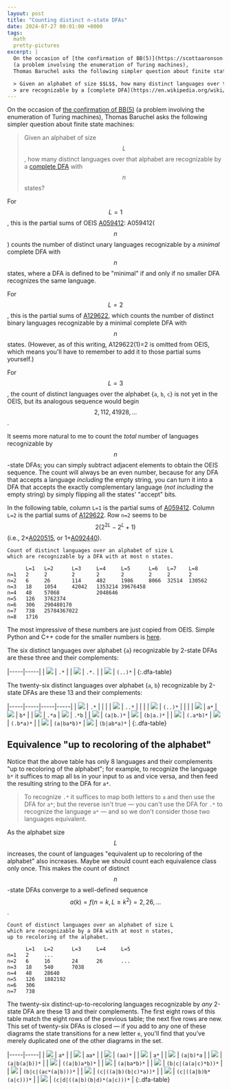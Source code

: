 ```yaml
---
layout: post
title: "Counting distinct n-state DFAs"
date: 2024-07-27 00:01:00 +0000
tags:
  math
  pretty-pictures
excerpt: |
  On the occasion of [the confirmation of BB(5)](https://scottaaronson.blog/?p=8088)
  (a problem involving the enumeration of Turing machines),
  Thomas Baruchel asks the following simpler question about finite state machines:

  > Given an alphabet of size $$L$$, how many distinct languages over that alphabet
  > are recognizable by a [complete DFA](https://en.wikipedia.org/wiki/Deterministic_finite_automaton#Complete_and_incomplete) with $$n$$ states?
---
```


On the occasion of [the confirmation of BB(5)](https://scottaaronson.blog/?p=8088)
(a problem involving the enumeration of Turing machines),
Thomas Baruchel asks the following simpler question about finite state machines:

> Given an alphabet of size $$L$$, how many distinct languages over that alphabet
> are recognizable by a [complete DFA](https://en.wikipedia.org/wiki/Deterministic_finite_automaton#Complete_and_incomplete) with $$n$$ states?

For $$L=1$$, this is the partial sums of OEIS [A059412](https://oeis.org/A059412):
A059412($$n$$) counts the number of distinct unary languages recognizable by a *minimal* complete
DFA with $$n$$ states, where a DFA is defined to be "minimal" if and only if no smaller DFA
recognizes the same language.

For $$L=2$$, this is the partial sums of [A129622](https://oeis.org/A129622), which
counts the number of distinct binary languages recognizable by a minimal complete
DFA with $$n$$ states. (However, as of this writing, A129622(1)=2 is omitted from OEIS,
which means you'll have to remember to add it to those partial sums yourself.)

For $$L=3$$, the count of distinct languages over the alphabet {`a`, `b`, `c`}
is not yet in the OEIS, but its analogous sequence would begin $$2, 112, 41928,\ldots$$.

It seems more natural to me to count the *total* number of languages recognizable by
$$n$$-state DFAs; you can simply subtract adjacent elements to obtain the OEIS sequence.
The count will always be an even number, because for any DFA that accepts a language *including*
the empty string, you can turn it into a DFA that accepts the exactly complementary language
(*not including* the empty string) by simply flipping all the states' "accept" bits.

In the following table, column `L=1` is the partial sums of [A059412](https://oeis.org/A059412).
Column `L=2` is the partial sums of [A129622](https://oeis.org/A129622).
Row `n=2` seems to be $$2(2^{2L} - 2^L + 1)$$ (i.e., 2×[A020515](https://oeis.org/A020515), or 1+[A092440](https://oeis.org/A092440)).

    Count of distinct languages over an alphabet of size L
    which are recognizable by a DFA with at most n states.

          L=1   L=2      L=3     L=4     L=5      L=6   L=7    L=8
    n=1   2     2        2       2       2        2     2      2
    n=2   6     26       114     482     1986     8066  32514  130562
    n=3   18    1054     42042   1353214 39676458
    n=4   48    57068            2048646
    n=5   126   3762374
    n=6   306   290480170
    n=7   738   25784367022
    n=8   1716

The most impressive of these numbers are just copied from OEIS.
Simple Python and C++ code for the smaller numbers is [here](https://github.com/Quuxplusone/RecreationalMath/tree/master/CountDFAs).

The six distinct languages over alphabet {`a`} recognizable by 2-state DFAs are these three and their complements:

|-----|-----|
| ![](/blog/images/2024-07-27-dfa-L1-n1a.svg) | `.*` |
| ![](/blog/images/2024-07-27-dfa-L1-n2b.svg) | `.*.` |
| ![](/blog/images/2024-07-27-dfa-L1-n2c.svg) | `(..)*` |
{:.dfa-table}

The twenty-six distinct languages over alphabet {`a`, `b`} recognizable by 2-state DFAs are these 13 and their complements:

|-----|-----|-----|-----|
| ![](/blog/images/2024-07-27-dfa-L2-n1a.svg) | `.*` | | |
| ![](/blog/images/2024-07-27-dfa-L2-n2b.svg) | `..*` | | |
| ![](/blog/images/2024-07-27-dfa-L2-n2c.svg) | `(..)*` | | |
| ![](/blog/images/2024-07-27-dfa-L2-n2d.svg) | `a*` | ![](/blog/images/2024-07-27-dfa-L2-n2e.svg) | `b*` |
| ![](/blog/images/2024-07-27-dfa-L2-n2f.svg) | `.*a` | ![](/blog/images/2024-07-27-dfa-L2-n2g.svg) | `.*b` |
| ![](/blog/images/2024-07-27-dfa-L2-n2h.svg) | `(a|b.)*` | ![](/blog/images/2024-07-27-dfa-L2-n2i.svg) | `(b|a.)*` |
| ![](/blog/images/2024-07-27-dfa-L2-n2j.svg) | `(.a*b)*` | ![](/blog/images/2024-07-27-dfa-L2-n2k.svg) | `(.b*a)*` |
| ![](/blog/images/2024-07-27-dfa-L2-n2l.svg) | `(a|ba*b)*` | ![](/blog/images/2024-07-27-dfa-L2-n2m.svg) | `(b|ab*a)*` |
{:.dfa-table}

## Equivalence "up to recoloring of the alphabet"

Notice that the above table has only 8 languages and their complements "up to recoloring of the alphabet";
for example, to recognize the language `b*` it suffices to map all `b`s in your input to `a`s and vice versa,
and then feed the resulting string to the DFA for `a*`.

> To recognize `.*` it suffices to map both letters to `a` and then use the DFA for `a*`; but the reverse isn't
> true — you can't use the DFA for `.*` to recognize the language `a*` — and so we don't consider those two
> languages equivalent.

As the alphabet size $$L$$ increases, the count of languages "equivalent up to recoloring of the alphabet"
also increases. Maybe we should count each equivalence class only once. This makes the count of distinct
$$n$$-state DFAs converge to a well-defined sequence $$a(k) = f(n=k, L\geq k^2) = 2, 26,\ldots$$.

    Count of distinct languages over an alphabet of size L
    which are recognizable by a DFA with at most n states,
    up to recoloring of the alphabet.

          L=1   L=2      L=3     L=4     L=5
    n=1   2     ...
    n=2   6     16       24      26      ...
    n=3   18    540      7038
    n=4   48    28640
    n=5   126   1882192
    n=6   306
    n=7   738

The twenty-six distinct-up-to-recoloring languages recognizable by *any* 2-state DFA
are these 13 and their complements. The first eight rows of this table match the eight rows of the
previous table; the next five rows are new. This set of twenty-six DFAs is closed — if you add
to any one of these diagrams the state transitions for a new letter `e`, you'll find that you've
merely duplicated one of the other diagrams in the set.

|-----|-----|
| ![](/blog/images/2024-07-27-dfa-L2-n1a.svg) | `a*` |
| ![](/blog/images/2024-07-27-dfa-L2-n2b.svg) | `aa*` |
| ![](/blog/images/2024-07-27-dfa-L2-n2c.svg) | `(aa)*` |
| ![](/blog/images/2024-07-27-dfa-L2-n2d.svg) | `a*` |
| ![](/blog/images/2024-07-27-dfa-L2-n2f.svg) | `(a|b)*a` |
| ![](/blog/images/2024-07-27-dfa-L2-n2h.svg) | `(a|b(a|b))*` |
| ![](/blog/images/2024-07-27-dfa-L2-n2j.svg) | `((a|b)a*b)*` |
| ![](/blog/images/2024-07-27-dfa-L2-n2l.svg) | `(a|ba*b)*` |
| ![](/blog/images/2024-07-27-dfa-L4-n2a.svg) | `(b|c|(a(a|c)*b))*` |
| ![](/blog/images/2024-07-27-dfa-L4-n2b.svg) | `(b|c|(ac*(a|b)))*` |
| ![](/blog/images/2024-07-27-dfa-L4-n2c.svg) | `(c|((a|b)(b|c)*a))*` |
| ![](/blog/images/2024-07-27-dfa-L4-n2d.svg) | `(c|((a|b)b*(a|c)))*` |
| ![](/blog/images/2024-07-27-dfa-L4-n2e.svg) | `(c|d|((a|b)(b|d)*(a|c)))*` |
{:.dfa-table}
